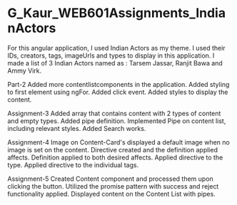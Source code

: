 # G_Kaur_WEB601Assignments_IndianActors
For this angular application, I used Indian Actors as my theme.
I used their IDs, creators, tags, imageUrls and types to display in this application.
I made a list of 3 Indian Actors named as : Tarsem Jassar, Ranjit Bawa and Ammy Virk.

Part-2
Added more contentlistcomponents in the application.
Added styling to first element using ngFor.
Added click event.
Added styles to display the content.

Assignment-3
Added array that contains content with 2 types of content and empty types.
Added pipe definition.
Implemented Pipe on content list, including relevant styles.
Added Search works.

Assignment-4
Image on Content-Card's  displayed a default image when no image is set on the
content.
Directive created and the definition applied affects.
Definition applied to both desired affects.
Applied directive to the type.
Applied directive to the individual tags.

Assignment-5
Created Content component and processed them upon clicking
the button.
Utilized the promise pattern with success and reject functionality applied.
Displayed content on the Content List with pipes.